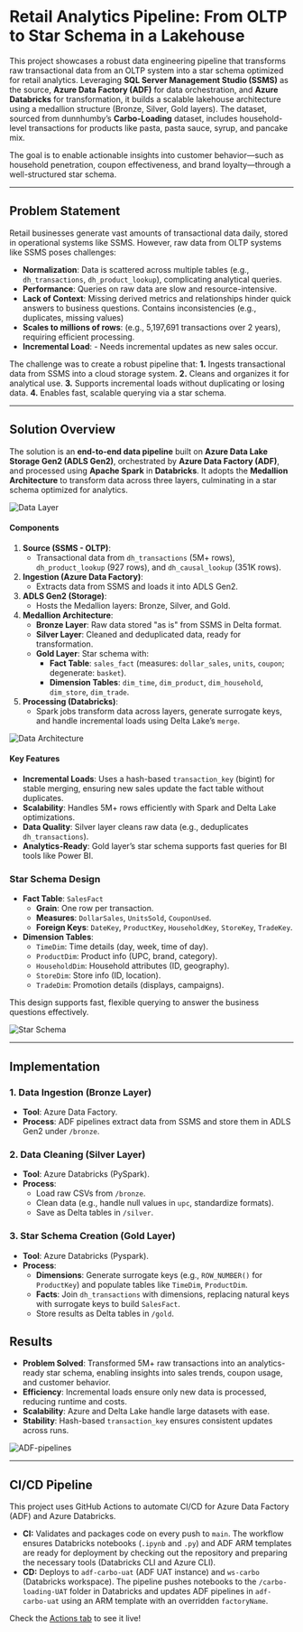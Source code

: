# Retail Analytics Pipeline: From OLTP to Star Schema in a Lakehouse

This project showcases a robust data engineering pipeline that transforms raw transactional data from an OLTP system into a star schema optimized for retail analytics. Leveraging **SQL Server Management Studio (SSMS)** as the source, **Azure Data Factory (ADF)** for data orchestration, and **Azure Databricks** for transformation, it builds a scalable lakehouse architecture using a medallion structure (Bronze, Silver, Gold layers). The dataset, sourced from dunnhumby’s **Carbo-Loading** dataset, includes household-level transactions for products like pasta, pasta sauce, syrup, and pancake mix.

The goal is to enable actionable insights into customer behavior—such as household penetration, coupon effectiveness, and brand loyalty—through a well-structured star schema.

---

## Problem Statement

Retail businesses generate vast amounts of transactional data daily, stored in operational systems like SSMS. However, raw data from OLTP systems like SSMS poses challenges:
- **Normalization**: Data is scattered across multiple tables (e.g., `dh_transactions`, `dh_product_lookup`), complicating analytical queries.
- **Performance**: Queries on raw data are slow and resource-intensive.
- **Lack of Context**: Missing derived metrics and relationships hinder quick answers to business questions. Contains inconsistencies (e.g., duplicates, missing values)
- **Scales to millions of rows**: (e.g., 5,197,691 transactions over 2 years), requiring efficient processing.
- **Incremental Load**: - Needs incremental updates as new sales occur.

The challenge was to create a robust pipeline that:
**1.** Ingests transactional data from SSMS into a cloud storage system.
**2.** Cleans and organizes it for analytical use.
**3.** Supports incremental loads without duplicating or losing data.
**4.** Enables fast, scalable querying via a star schema.

---

## Solution Overview

The solution is an **end-to-end data pipeline** built on **Azure Data Lake Storage Gen2 (ADLS Gen2)**, orchestrated by **Azure Data Factory (ADF)**, and processed using **Apache Spark** in **Databricks**. It adopts the **Medallion Architecture** to transform data across three layers, culminating in a star schema optimized for analytics.

![Data Layer](docs/CarboDataLayers.drawio.png)

#### Components
1. **Source (SSMS - OLTP)**:
   - Transactional data from `dh_transactions` (5M+ rows), `dh_product_lookup` (927 rows), and `dh_causal_lookup` (351K rows).
2. **Ingestion (Azure Data Factory)**:
   - Extracts data from SSMS and loads it into ADLS Gen2.
3. **ADLS Gen2 (Storage)**:
   - Hosts the Medallion layers: Bronze, Silver, and Gold.
4. **Medallion Architecture**:
   - **Bronze Layer**: Raw data stored "as is" from SSMS in Delta format.
   - **Silver Layer**: Cleaned and deduplicated data, ready for transformation.
   - **Gold Layer**: Star schema with:
     - **Fact Table**: `sales_fact` (measures: `dollar_sales`, `units`, `coupon`; degenerate: `basket`).
     - **Dimension Tables**: `dim_time`, `dim_product`, `dim_household`, `dim_store`, `dim_trade`.
5. **Processing (Databricks)**:
   - Spark jobs transform data across layers, generate surrogate keys, and handle incremental loads using Delta Lake’s `merge`.

![Data Architecture](docs/CarboDataArchitecture.drawio.png)

#### Key Features
- **Incremental Loads**: Uses a hash-based `transaction_key` (bigint) for stable merging, ensuring new sales update the fact table without duplicates.
- **Scalability**: Handles 5M+ rows efficiently with Spark and Delta Lake optimizations.
- **Data Quality**: Silver layer cleans raw data (e.g., deduplicates `dh_transactions`).
- **Analytics-Ready**: Gold layer’s star schema supports fast queries for BI tools like Power BI.

### Star Schema Design
- **Fact Table**: `SalesFact`
  - **Grain**: One row per transaction.
  - **Measures**: `DollarSales`, `UnitsSold`, `CouponUsed`.
  - **Foreign Keys**: `DateKey`, `ProductKey`, `HouseholdKey`, `StoreKey`, `TradeKey`.
- **Dimension Tables**:
  - `TimeDim`: Time details (day, week, time of day).
  - `ProductDim`: Product info (UPC, brand, category).
  - `HouseholdDim`: Household attributes (ID, geography).
  - `StoreDim`: Store info (ID, location).
  - `TradeDim`: Promotion details (displays, campaigns).

This design supports fast, flexible querying to answer the business questions effectively.

![Star Schema](docs/StarSchema.PNG)

---

## Implementation

### 1. Data Ingestion (Bronze Layer)
- **Tool**: Azure Data Factory.
- **Process**: ADF pipelines extract data from SSMS and store them in ADLS Gen2 under `/bronze`.

### 2. Data Cleaning (Silver Layer)
- **Tool**: Azure Databricks (PySpark).
- **Process**:
  - Load raw CSVs from `/bronze`.
  - Clean data (e.g., handle null values in `upc`, standardize formats).
  - Save as Delta tables in `/silver`.

### 3. Star Schema Creation (Gold Layer)
- **Tool**: Azure Databricks (Pyspark).
- **Process**:
  - **Dimensions**: Generate surrogate keys (e.g., `ROW_NUMBER()` for `ProductKey`) and populate tables like `TimeDim`, `ProductDim`.
  - **Facts**: Join `dh_transactions` with dimensions, replacing natural keys with surrogate keys to build `SalesFact`.
  - Store results as Delta tables in `/gold`.
 
## Results
- **Problem Solved**: Transformed 5M+ raw transactions into an analytics-ready star schema, enabling insights into sales trends, coupon usage, and customer behavior.
- **Efficiency**: Incremental loads ensure only new data is processed, reducing runtime and costs.
- **Scalability**: Azure and Delta Lake handle large datasets with ease.
- **Stability**: Hash-based `transaction_key` ensures consistent updates across runs.

![ADF-pipelines](docs/ADF-pipelines.PNG)

---

## CI/CD Pipeline

This project uses GitHub Actions to automate CI/CD for Azure Data Factory (ADF) and Azure Databricks.
- **CI:** Validates and packages code on every push to `main`. The workflow ensures Databricks notebooks (`.ipynb` and `.py`) and ADF ARM templates are ready for deployment by checking out the repository and preparing the necessary tools (Databricks CLI and Azure CLI).
- **CD:** Deploys to `adf-carbo-uat` (ADF UAT instance) and `ws-carbo` (Databricks workspace). The pipeline pushes notebooks to the `/carbo-loading-UAT` folder in Databricks and updates ADF pipelines in `adf-carbo-uat` using an ARM template with an overridden `factoryName`.

Check the [Actions tab](https://github.com/abhinavrai10/carbo_loading/actions) to see it live!
